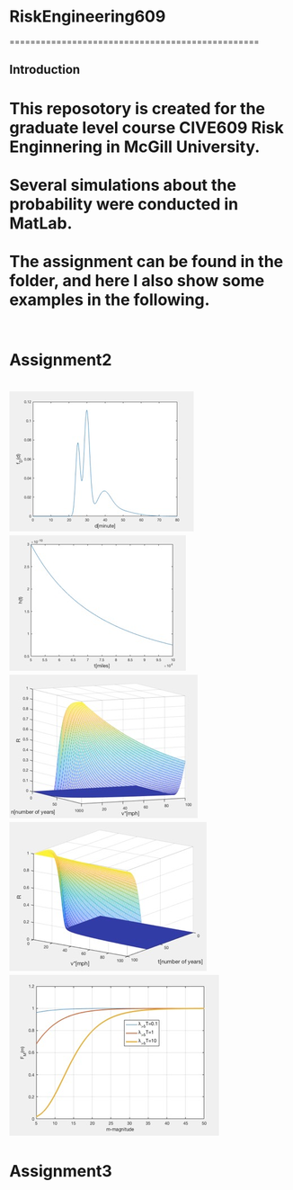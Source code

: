 # RiskEngineering609
================================================
<br>
## Introduction
This reposotory is created for the graduate level course CIVE609 Risk Enginnering in McGill University.<br><br>
Several simulations about the probability were conducted in MatLab.<br><br>
The assignment can be found in the folder, and here I also show some examples in the following.<br><br>
=========================================
# Assignment2
![](Assignment2PictureCode/Q1.png)
![](Assignment2PictureCode/Q3.jpg)
![](Assignment2PictureCode/Q4-1.jpg)
![](Assignment2PictureCode/Q4-2.jpg)
![](Assignment2PictureCode/Q5.jpg)
=========================================
# Assignment3
